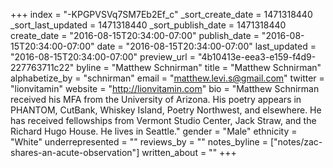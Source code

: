 +++
index = "-KPGPVSVq7SM7Eb2Ef_c"
_sort_create_date = 1471318440
_sort_last_updated = 1471318440
_sort_publish_date = 1471318440
create_date = "2016-08-15T20:34:00-07:00"
publish_date = "2016-08-15T20:34:00-07:00"
date = "2016-08-15T20:34:00-07:00"
last_updated = "2016-08-15T20:34:00-07:00"
preview_url = "4b10413e-eea3-e159-f4d9-227763711c22"
byline = "Matthew Schnirman"
title = "Matthew Schnirman"
alphabetize_by = "schnirman"
email = "matthew.levi.s@gmail.com"
twitter = "lionvitamin"
website = "http://lionvitamin.com"
bio = "Matthew Schnirman received his MFA from the University of Arizona. His poetry appears in PHANTOM, CutBank, Whiskey Island, Poetry Northwest, and elsewhere. He has received fellowships from Vermont Studio Center, Jack Straw, and the Richard Hugo House. He lives in Seattle."
gender = "Male"
ethnicity = "White"
underrepresented = ""
reviews_by = ""
notes_byline = ["notes/zac-shares-an-acute-observation"]
written_about = ""
+++

